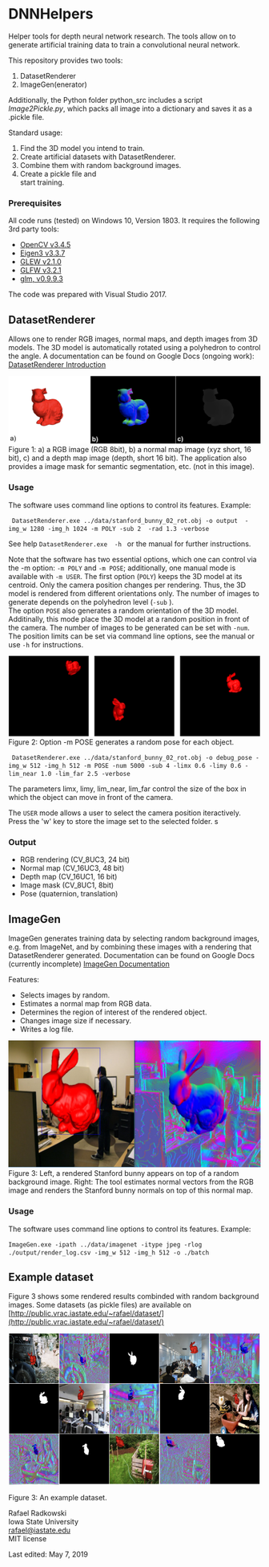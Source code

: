 # DNNHelpers
Helper tools for depth neural network research. The tools allow on to generate artificial training data
to train a convolutional neural network.

This repository provides two tools:  
1. DatasetRenderer
2. ImageGen(enerator)

Additionally, the Python folder python_src includes a script *Image2Pickle.py*, which packs all image into a dictionary and saves it as a .pickle file.

Standard usage:
1. Find the 3D model you intend to train.
2. Create artificial datasets with DatasetRenderer.
3. Combine them with random background images.
4. Create a pickle file and  
start training.

### Prerequisites
All code runs (tested) on Windows 10, Version 1803.
It requires the following 3rd party tools:
 * [OpenCV v3.4.5](https://opencv.org)
 * [Eigen3 v3.3.7](http://eigen.tuxfamily.org)
 * [GLEW v2.1.0](http://glew.sourceforge.net)
 * [GLFW v3.2.1](https://www.glfw.org)
 * [glm, v0.9.9.3](https://glm.g-truc.net/0.9.9/index.html)

 The code was prepared with Visual Studio 2017.

## DatasetRenderer
Allows one to render RGB images, normal maps, and depth images from 3D models.
The 3D model is automatically rotated using a polyhedron to control the angle.
A documentation can be found on Google Docs (ongoing work): [DatasetRenderer Introduction](https://docs.google.com/document/d/1aDyw3eXaGTcLeBlfpghiZg230qUybzcgZsdz7eNEcqg/edit?usp=sharing)

![Figure 1: a) a RGB image (RGB 8bit), b) a normal map image (xyz short, 16 bit), c) and a depth map image (depth, short 16 bit).](https://github.com/rafael-radkowski/DNNHelpers/blob/master/doc/images/Dataset_renderer_result.png)
Figure 1: a) a RGB image (RGB 8bit), b) a normal map image (xyz short, 16 bit), c) and a depth map image (depth, short 16 bit). The application also provides a image mask for semantic segmentation, etc. (not in this image).


### Usage
 The software uses command line options to control its features. Example:

```
 DatasetRenderer.exe ../data/stanford_bunny_02_rot.obj -o output  -img_w 1280 -img_h 1024 -m POLY -sub 2  -rad 1.3 -verbose
```
See help ``` DatasetRenderer.exe  -h  ``` or the manual for further instructions.

Note that the software has two essential options, which one can control via the -m option: ```-m POLY``` and ```-m POSE```; additionally, one manual mode is available with ```-m USER```. 
The first option (```POLY```) keeps the 3D model at its centroid. Only the camera position changes per rendering. Thus, the 3D model is rendered from different orientations only. The number of images to generate depends on the polyhedron level (```-sub``` ).  
The option ```POSE``` also generates a random orientation of the 3D model. Additinally, this mode place the 3D model at a random position in front of the camera. The number of images to be generated can be set with ```-num```. The position limits can be set via command line options, see the manual or use ```-h``` for instructions.  

![Figure 2: Option -m POSE generates a random pose for each object. ).](https://github.com/rafael-radkowski/DNNHelpers/blob/master/doc/images/pose_renderer_result.png)
Figure 2: Option -m POSE generates a random pose for each object.

```
 DatasetRenderer.exe ../data/stanford_bunny_02_rot.obj -o debug_pose -img_w 512 -img_h 512 -m POSE -num 5000 -sub 4 -limx 0.6 -limy 0.6 -lim_near 1.0 -lim_far 2.5 -verbose
```
The parameters limx, limy, lim_near, lim_far control the size of the box in which the object can move in front of the camera. 

The ```USER``` mode allows a user to select the camera position iteractively. Press the 'w' key to store the image set to the selected folder. s

### Output
 * RGB rendering (CV_8UC3, 24 bit)
 * Normal map (CV_16UC3, 48 bit)
 * Depth map (CV_16UC1, 16 bit)
 * Image mask (CV_8UC1, 8bit)
 * Pose (quaternion, translation)

## ImageGen
ImageGen generates training data by selecting random background images, e.g. from ImageNet,
and by combining these images with a rendering that DatasetRenderer generated.
Documentation can be found on Google Docs (currently incomplete)  [ImageGen Documentation](https://docs.google.com/document/d/11cj3LnpoDvg_DU1jRfriQeV9HwE6V29O1h4cRDKk1tA/edit?usp=sharing)

Features:
 * Selects images by random.
 * Estimates a normal map from RGB data.
 * Determines the region of interest of the rendered object.
 * Changes image size if necessary.
 * Writes a log file.


![Figure 3: Left, a rendered Stanford bunny appears on top of a random background image. Right: The tool estimates normal vectors from the RGB image and renders the Stanford bunny normals on top of this normal map.](https://github.com/rafael-radkowski/DNNHelpers/blob/master/doc/images/ImageGen_result.png)  
Figure 3: Left, a rendered Stanford bunny appears on top of a random background image. Right: The tool estimates normal vectors from the RGB image and renders the Stanford bunny normals on top of this normal map.

### Usage  
The software uses command line options to control its features. Example:
```
ImageGen.exe -ipath ../data/imagenet -itype jpeg -rlog ./output/render_log.csv -img_w 512 -img_h 512 -o ./batch
```

## Example dataset

Figure 3 shows some rendered results combinded with random background images. Some datasets (as pickle files) are available on [http://public.vrac.iastate.edu/~rafael/dataset/](http://public.vrac.iastate.edu/~rafael/dataset/)

![Figure 3: An example dataset. ](https://github.com/rafael-radkowski/DNNHelpers/blob/master/doc/images/datasets_example.png)

Figure 3: An example dataset.

Rafael Radkowski  
Iowa State University  
rafael@iastate.edu  
MIT license  

Last edited: May 7, 2019
